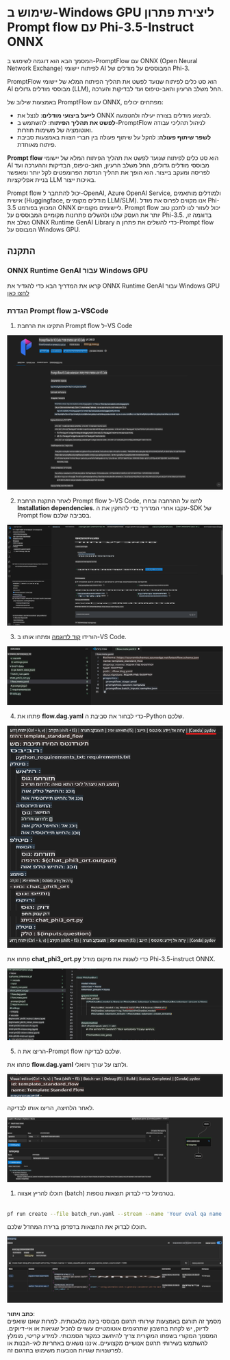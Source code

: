 # שימוש ב-Windows GPU ליצירת פתרון Prompt flow עם Phi-3.5-Instruct ONNX

המסמך הבא הוא דוגמה לשימוש ב-PromptFlow עם ONNX (Open Neural Network Exchange) לפיתוח יישומי AI המבוססים על מודלים של Phi-3.

PromptFlow הוא סט כלים לפיתוח שנועד לפשט את תהליך הפיתוח המלא של יישומי AI מבוססי מודלים גדולים (LLM), החל משלב הרעיון והאב-טיפוס ועד לבדיקות והערכה.

באמצעות שילוב של PromptFlow עם ONNX, מפתחים יכולים:

- **לייעל ביצועי מודלים**: לנצל את ONNX לביצוע מודלים בצורה יעילה ולהטמעה.
- **לפשט את תהליך הפיתוח**: להשתמש ב-PromptFlow לניהול תהליכי עבודה ואוטומציה של משימות חוזרות.
- **לשפר שיתוף פעולה**: להקל על שיתוף פעולה בין חברי הצוות באמצעות סביבת פיתוח מאוחדת.

**Prompt flow** הוא סט כלים לפיתוח שנועד לפשט את תהליך הפיתוח המלא של יישומי AI מבוססי מודלים גדולים, החל משלב הרעיון, האב-טיפוס, הבדיקות וההערכה ועד לפריסה ומעקב בייצור. הוא הופך את תהליך הנדסת הפרומפטים לקל יותר ומאפשר בניית אפליקציות LLM באיכות ייצור.

Prompt flow יכול להתחבר ל-OpenAI, Azure OpenAI Service, ולמודלים מותאמים אישית (Huggingface, מודלים מקומיים LLM/SLM). אנו מקווים לפרוס את מודל Phi-3.5 המכווץ בפורמט ONNX ליישומים מקומיים. Prompt flow יכול לעזור לנו לתכנן טוב יותר את העסק שלנו ולהשלים פתרונות מקומיים המבוססים על Phi-3.5. בדוגמה זו, נשלב את ONNX Runtime GenAI Library כדי להשלים את פתרון ה-Prompt flow המבוסס על Windows GPU.

## **התקנה**

### **ONNX Runtime GenAI עבור Windows GPU**

קראו את המדריך הבא כדי להגדיר את ONNX Runtime GenAI עבור Windows GPU [לחצו כאן](./ORTWindowGPUGuideline.md)

### **הגדרת Prompt flow ב-VSCode**

1. התקינו את הרחבת Prompt flow ל-VS Code

![pfvscode](../../../../../../translated_images/pfvscode.79f42ae5dd93ed35c19d6d978ae75831fef40e0b8440ee48b893b5a0597d2260.he.png)

2. לאחר התקנת הרחבת Prompt flow ל-VS Code, לחצו על ההרחבה ובחרו **Installation dependencies**. עקבו אחרי המדריך כדי להתקין את ה-SDK של Prompt flow בסביבה שלכם.

![pfsetup](../../../../../../translated_images/pfsetup.0c82d99c7760aac29833b37faf4329e67e22279b1c5f37a73724dfa9ebaa32ee.he.png)

3. הורידו [קוד לדוגמה](../../../../../../code/09.UpdateSamples/Aug/pf/onnx_inference_pf) ופתחו אותו ב-VS Code.

![pfsample](../../../../../../translated_images/pfsample.7bf40b133a558d86356dd6bc0e480bad2659d9c5364823dae9b3e6784e6f2d25.he.png)

4. פתחו את **flow.dag.yaml** כדי לבחור את סביבת ה-Python שלכם.

![pfdag](../../../../../../translated_images/pfdag.c5eb356fa3a96178cd594de9a5da921c4bbe646a9946f32aa20d344ccbeb51a0.he.png)

   פתחו את **chat_phi3_ort.py** כדי לשנות את מיקום מודל Phi-3.5-instruct ONNX.

![pfphi](../../../../../../translated_images/pfphi.fff4b0afea47c92c8481174dbf3092823906fca5b717fc642f78947c3e5bbb39.he.png)

5. הריצו את ה-Prompt flow שלכם לבדיקה.

פתחו את **flow.dag.yaml** ולחצו על עורך ויזואלי.

![pfv](../../../../../../translated_images/pfv.7af6ecd65784a98558b344ba69b5ba6233876823fb435f163e916a632394fc1e.he.png)

לאחר הלחיצה, הריצו אותו לבדיקה.

![pfflow](../../../../../../translated_images/pfflow.9697e0fda67794bb0cf4b78d52e6f5a42002eec935bc2519933064afbbdd34f0.he.png)

1. תוכלו להריץ אצווה (batch) בטרמינל כדי לבדוק תוצאות נוספות.

```bash

pf run create --file batch_run.yaml --stream --name 'Your eval qa name'    

```

תוכלו לבדוק את התוצאות בדפדפן ברירת המחדל שלכם.

![pfresult](../../../../../../translated_images/pfresult.972eb57dd5bec646e1aa01148991ba8959897efea396e42cf9d7df259444878d.he.png)

**כתב ויתור**:  
מסמך זה תורגם באמצעות שירותי תרגום מבוססי בינה מלאכותית. למרות שאנו שואפים לדיוק, יש לקחת בחשבון שתרגומים אוטומטיים עשויים להכיל שגיאות או אי-דיוקים. המסמך המקורי בשפתו המקורית צריך להיחשב כמקור הסמכותי. למידע קריטי, מומלץ להשתמש בשירותי תרגום אנושיים מקצועיים. איננו נושאים באחריות לאי-הבנות או לפרשנויות שגויות הנובעות משימוש בתרגום זה.